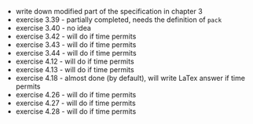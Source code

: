 * write down modified part of the specification in chapter 3
* exercise 3.39 - partially completed, needs the definition of `pack`
* exercise 3.40 - no idea
* exercise 3.42 - will do if time permits
* exercise 3.43 - will do if time permits
* exercise 3.44 - will do if time permits
* exercise 4.12 - will do if time permits
* exercise 4.13 - will do if time permits
* exercise 4.18 - almost done (by default), will write LaTex answer if time permits
* exercise 4.26 - will do if time permits
* exercise 4.27 - will do if time permits
* exercise 4.28 - will do if time permits
